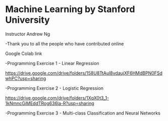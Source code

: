 # Machine Learning by Stanford University
Instructor Andrew Ng

-Thank you to all the people who have contributed online

Google Colab link

-Programming Exercise 1 - Linear Regression

https://drive.google.com/drive/folders/158U8TtAul8vdaujXF6HMdBPN0FSdwhPC?usp=sharing

-Programming Exercise 2 - Logistic Regression

https://drive.google.com/drive/folders/1XqX0t3_1-1kNmncGiMEddTRog636la-R?usp=sharing

-Programming Exercise 3 - Multi-class Classification and Neural Networks


